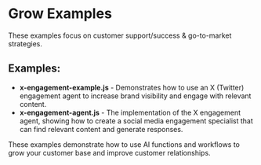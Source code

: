 # Grow Examples

These examples focus on customer support/success & go-to-market strategies.

## Examples:

- **x-engagement-example.js** - Demonstrates how to use an X (Twitter) engagement agent to increase brand visibility and engage with relevant content.
- **x-engagement-agent.js** - The implementation of the X engagement agent, showing how to create a social media engagement specialist that can find relevant content and generate responses.

These examples demonstrate how to use AI functions and workflows to grow your customer base and improve customer relationships.
